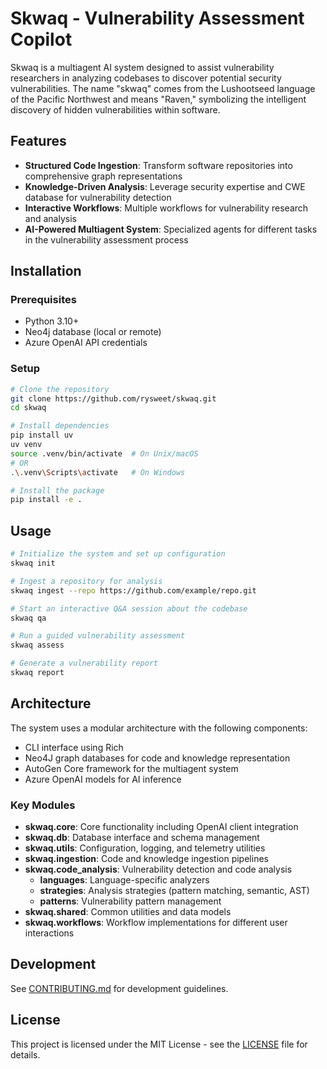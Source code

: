 # Skwaq - Vulnerability Assessment Copilot

Skwaq is a multiagent AI system designed to assist vulnerability researchers in analyzing codebases to discover potential security vulnerabilities. The name "skwaq" comes from the Lushootseed language of the Pacific Northwest and means "Raven," symbolizing the intelligent discovery of hidden vulnerabilities within software.

## Features

- **Structured Code Ingestion**: Transform software repositories into comprehensive graph representations
- **Knowledge-Driven Analysis**: Leverage security expertise and CWE database for vulnerability detection
- **Interactive Workflows**: Multiple workflows for vulnerability research and analysis
- **AI-Powered Multiagent System**: Specialized agents for different tasks in the vulnerability assessment process

## Installation

### Prerequisites

- Python 3.10+
- Neo4j database (local or remote)
- Azure OpenAI API credentials

### Setup

```bash
# Clone the repository
git clone https://github.com/rysweet/skwaq.git
cd skwaq

# Install dependencies
pip install uv
uv venv
source .venv/bin/activate  # On Unix/macOS
# OR
.\.venv\Scripts\activate   # On Windows

# Install the package
pip install -e .
```

## Usage

```bash
# Initialize the system and set up configuration
skwaq init

# Ingest a repository for analysis
skwaq ingest --repo https://github.com/example/repo.git

# Start an interactive Q&A session about the codebase
skwaq qa

# Run a guided vulnerability assessment
skwaq assess

# Generate a vulnerability report
skwaq report
```

## Architecture

The system uses a modular architecture with the following components:

- CLI interface using Rich
- Neo4J graph databases for code and knowledge representation
- AutoGen Core framework for the multiagent system
- Azure OpenAI models for AI inference

### Key Modules

- **skwaq.core**: Core functionality including OpenAI client integration
- **skwaq.db**: Database interface and schema management
- **skwaq.utils**: Configuration, logging, and telemetry utilities
- **skwaq.ingestion**: Code and knowledge ingestion pipelines
- **skwaq.code_analysis**: Vulnerability detection and code analysis
  - **languages**: Language-specific analyzers
  - **strategies**: Analysis strategies (pattern matching, semantic, AST)
  - **patterns**: Vulnerability pattern management
- **skwaq.shared**: Common utilities and data models
- **skwaq.workflows**: Workflow implementations for different user interactions

## Development

See [CONTRIBUTING.md](CONTRIBUTING.md) for development guidelines.

## License

This project is licensed under the MIT License - see the [LICENSE](LICENSE) file for details.
